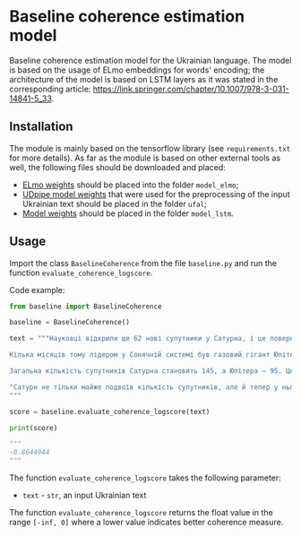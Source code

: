 # Baseline coherence estimation model

Baseline coherence estimation model for the Ukrainian language. The model is based on the usage of ELmo embeddings for
words' encoding; the architecture of the model is based on LSTM layers as it was stated in the corresponding
article: https://link.springer.com/chapter/10.1007/978-3-031-14841-5_33.

## Installation

The module is mainly based on the tensorflow library (see `requirements.txt` for more details). As far as the module is
based on other external tools as well, the following files should be downloaded and placed:

- [ELmo weights](https://www.googleapis.com/drive/v3/files/1Vk9xiJs86Cy04sjhQkX87lJNDSpExoeT?alt=media&key=AIzaSyDoZ9wyoY8M-5_MMZxiqwAwVSI4IV8KAxo)
  should be placed into the folder `model_elmo`;
- [UDpipe model weights](https://www.googleapis.com/drive/v3/files/1TN4pHHQuNJT1DwppvWs94ZYzeIvynHjs?alt=media&key=AIzaSyDoZ9wyoY8M-5_MMZxiqwAwVSI4IV8KAxo)
  that were used for the preprocessing of the input Ukrainian text should be placed in the folder `ufal`;
- [Model weights](https://www.googleapis.com/drive/v3/files/1-ab9Umf6QOh7TTQA23s7CSfbULxIdkiE?alt=media&key=AIzaSyDoZ9wyoY8M-5_MMZxiqwAwVSI4IV8KAxo)
  should be placed in the folder `model_lstm`.

## Usage

Import the class `BaselineCoherence` from the file `baseline.py` and run the function `evaluate_coherence_logscore`.

Code example:

```python
from baseline import BaselineCoherence

baseline = BaselineCoherence()

text = """Науковці відкрили ще 62 нові супутники у Сатурна, і це повернуло йому статус планети з їхньою найбільшою кількістю.

Кілька місяців тому лідером у Сонячній системі був газовий гігант Юпітер, повідомляє The Guardian.

Загальна кількість супутників Сатурна становить 145, а Юпітера – 95. Це офіційно визначив Міжнародний астрономічний союз (IAU).

"Сатурн не тільки майже подвоїв кількість супутників, але й тепер у нього їх більше, ніж у всіх інших планет Сонячної системи разом узятих", –  сказав професор, астроном з Університету Британської Колумбії Бретт Гладман. 
"""

score = baseline.evaluate_coherence_logscore(text)

print(score)

"""
-0.8644944
"""

```

The function `evaluate_coherence_logscore` takes the following parameter:

- `text` - `str`, an input Ukrainian text

The function `evaluate_coherence_logscore` returns the float value in the
  range `[-inf, 0]` where a lower value indicates better coherence measure.
